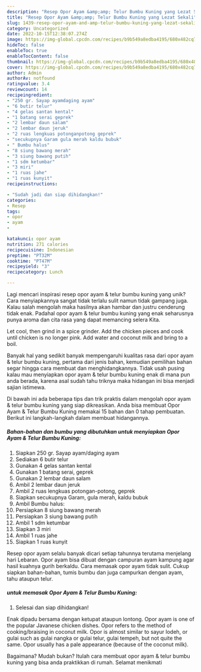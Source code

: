 ```yaml
---
description: "Resep Opor Ayam &amp;amp; Telur Bumbu Kuning yang Lezat Sekali"
title: "Resep Opor Ayam &amp;amp; Telur Bumbu Kuning yang Lezat Sekali"
slug: 1439-resep-opor-ayam-and-amp-telur-bumbu-kuning-yang-lezat-sekali
category: Uncategorized
date: 2022-10-15T12:38:07.274Z
image: https://img-global.cpcdn.com/recipes/b9b549a8edba4195/680x482cq70/opor-ayam-telur-bumbu-kuning-foto-resep-utama.jpg
hideToc: false
enableToc: true
enableTocContent: false
thumbnail: https://img-global.cpcdn.com/recipes/b9b549a8edba4195/680x482cq70/opor-ayam-telur-bumbu-kuning-foto-resep-utama.jpg
cover: https://img-global.cpcdn.com/recipes/b9b549a8edba4195/680x482cq70/opor-ayam-telur-bumbu-kuning-foto-resep-utama.jpg
author: Admin
authorAv: notfound
ratingvalue: 3.4
reviewcount: 14
recipeingredient:
- "250 gr. Sayap ayamdaging ayam"
- "6 butir telur"
- "4 gelas santan kental"
- "1 batang serai geprek"
- "2 lembar daun salam"
- "2 lembar daun jeruk"
- "2 ruas lengkuas potonganpotong geprek"
- "secukupnya Garam gula merah kaldu bubuk"
- " Bumbu halus"
- "8 siung bawang merah"
- "3 siung bawang putih"
- "1 sdm ketumbar"
- "3 miri"
- "1 ruas jahe"
- "1 ruas kunyit"
recipeinstructions:

- "Sudah jadi dan siap dihidangkan!"
categories:
- Resep
tags:
- opor
- ayam
- 

katakunci: opor ayam  
nutrition: 271 calories
recipecuisine: Indonesian
preptime: "PT32M"
cooktime: "PT47M"
recipeyield: "3"
recipecategory: Lunch

---
```





Lagi mencari inspirasi resep opor ayam &amp; telur bumbu kuning yang unik? Cara menyiapkannya sangat tidak terlalu sulit namun tidak gampang juga. Kalau salah mengolah maka hasilnya akan hambar dan justru cenderung tidak enak. Padahal opor ayam &amp; telur bumbu kuning yang enak seharusnya punya aroma dan cita rasa yang dapat memancing selera Kita.





Let cool, then grind in a spice grinder. Add the chicken pieces and cook until chicken is no longer pink. Add water and coconut milk and bring to a boil.

Banyak hal yang sedikit banyak mempengaruhi kualitas rasa dari opor ayam &amp; telur bumbu kuning, pertama dari jenis bahan, kemudian pemilihan bahan segar hingga cara membuat dan menghidangkannya. Tidak usah pusing kalau mau menyiapkan opor ayam &amp; telur bumbu kuning enak di mana pun anda berada, karena asal sudah tahu triknya maka hidangan ini bisa menjadi sajian istimewa.






Di bawah ini ada beberapa tips dan trik praktis dalam mengolah opor ayam &amp; telur bumbu kuning yang siap dikreasikan. Anda bisa membuat Opor Ayam &amp; Telur Bumbu Kuning memakai 15 bahan dan 0 tahap pembuatan. Berikut ini langkah-langkah dalam membuat hidangannya.

<!--inarticleads1-->

##### Bahan-bahan dan bumbu yang dibutuhkan untuk menyiapkan Opor Ayam &amp; Telur Bumbu Kuning:

1. Siapkan 250 gr. Sayap ayam/daging ayam
1. Sediakan 6 butir telur
1. Gunakan 4 gelas santan kental
1. Gunakan 1 batang serai, geprek
1. Gunakan 2 lembar daun salam
1. Ambil 2 lembar daun jeruk
1. Ambil 2 ruas lengkuas potongan-potong, geprek
1. Siapkan secukupnya Garam, gula merah, kaldu bubuk
1. Ambil  Bumbu halus:
1. Persiapkan 8 siung bawang merah
1. Persiapkan 3 siung bawang putih
1. Ambil 1 sdm ketumbar
1. Siapkan 3 miri
1. Ambil 1 ruas jahe
1. Siapkan 1 ruas kunyit


Resep opor ayam selalu banyak dicari setiap tahunnya terutama menjelang hari Lebaran. Opor ayam bisa dibuat dengan campuran ayam kampung agar hasil kuahnya gurih berkaldu. Cara memasak opor ayam tidak sulit. Cukup siapkan bahan-bahan, tumis bumbu dan juga campurkan dengan ayam, tahu ataupun telur. 

<!--inarticleads2-->

#####  untuk memasak Opor Ayam &amp; Telur Bumbu Kuning:


1. Selesai dan siap dihidangkan!

Enak dipadu bersama dengan ketupat ataupun lontong. Opor ayam is one of the popular Javanese chicken dishes. Opor refers to the method of cooking/braising in coconut milk. Opor is almost similar to sayur lodeh, or gulai such as gulai nangka or gulai telur, gulai tempeh, but not quite the same. Opor usually has a pale appearance (because of the coconut milk). 

Bagaimana? Mudah bukan? Itulah cara membuat opor ayam &amp; telur bumbu kuning yang bisa anda praktikkan di rumah. Selamat menikmati
